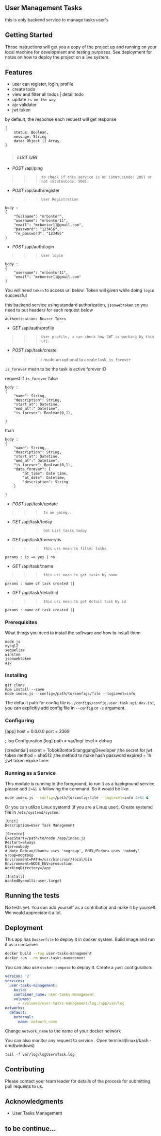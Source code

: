 ## User Management Tasks

this is only backend service to manage tasks user's

## Getting Started

These instructions will get you a copy of the project up and running on your local machine for development and testing purposes. See deployment for notes on how to deploy the project on a live system.

## Features

* user can register, login, profile
* create todo
* view and filter all todos | detail todo
* update ``is on the way``
* ajv validator
* jwt token

by default, the response each request will get response

````
{
    status: Boolean,
    message: String
    data: Object || Array
}
````

> ### _**LIST URI**_

* *POST*    /api/ping
>>> `to check if this service is on (StatusCode: 200) or not (StatusCode: 500). `


* *POST*    /api/auth/register
>>> `User Registration`

```
body :
{
    "fullname": "mrbontor",
    "username": "mrbontor11",
    "email": "mrbontor11@gmail.com",
    "password": "123456",
    "re_password": "123456"
}

```

* *POST*    /api/auth/login
>>> `User login`

```
body :
{
    "username": "mrbontor11",
    "email": "mrbontor11@gmail.com"
}
```

You will need `token` to access uri below.
Token will given while doing `login` successful

this backend service using standard authorization,  `jsonwebtoken`
so you need to put headers for each request below

````
Authentication: Bearer Token
````

* *GET*    /api/auth/profile
>>> `User profile, u can check how JWT is working by this uri.`


* *POST*    /api/task/create
>>> i made an optional to create task, `is_forever`

`is_forever` mean to be the task is active forever :D

request if `is_forever` false
```
body :
{
    "name": String,
    "description": String,
    "start_at": Datetime,
    "end_at":" Datetime",
    "is_forever": Boolean(0,1),

}
````

than
```
body :
{
    "name": String,
    "description": String,
    "start_at": Datetime,
    "end_at":" Datetime",
    "is_forever": Boolean(0,1),
    "data_forever": {
        "at_time": Date time,
        "at_date": Datetime,
        "description": String       
    }

}
````

* *POST*    /api/task/update
>>> ` Is on going..`

* *GET*    /api/task/today
>>> ` Get List tasks today`

* *GET*    /api/task/forever/:is
>>> ` this uri mean to filter tasks`

```
params : is => yes | no
````

* *GET*    /api/task/:name
>>> ` this uri mean to get tasks by name`

```
params : name of task created ||
````


* *GET*    /api/task/detail/:id
>>> ` this uri mean to get detail task by id`

```
params : name of task created ||
````


### Prerequisites

What things you need to install the software and how to install them

```
node js
mysql2
sequelize
winston
jsonwebtoken
ajv
```

### Installing

```
git clone
npm install --save
node index.js --config=/path/to/configs/file --logLevel=info
```

The default path for config file is `./configs/config.user.task.api.dev.ini`, you can explicitly add config file in `--config` or `-c` argument.

### Configuring

[app]
host	= 0.0.0.0
port	= 2369

; log Configuration
[log]
path    	                = var/log/
level 	                    = debug

[credential]
secret                      = TobokBontorSitanggangDeveloper
;the secret for jwt token
method                      = sha512
;the method to make hash password
expired                     = 1h
;jwt token expire time

### Running as a Service

This module is running in the foreground, to run it as a background service please add `2>&1 &` following the command. So it would be like:

```sh
node index.js --config=/path/to/config/file --logLevel=info 2>&1 &
```

Or you can utilize Linux systemd (if you are a Linux user). Create systemd file in `/etc/systemd/system`:
```
[Unit]
Description=User Task Management

[Service]
ExecStart=/path/to/node /app/index.js
Restart=always
User=nobody
# Note Debian/Ubuntu uses 'nogroup', RHEL/Fedora uses 'nobody'
Group=nogroup
Environment=PATH=/usr/bin:/usr/local/bin
Environment=NODE_ENV=production
WorkingDirectory=/app

[Install]
WantedBy=multi-user.target
```

## Running the tests

No tests yet. You can add yourself as a contributior and make it by yourself. We would appreciate it a lot.

## Deployment

This app has `Dockerfile` to deploy it in docker system. Build image and run it as a container:

```sh
docker build --tag user-tasks-management
docker run --rm user-tasks-management
```

You can also use `docker-compose` to deploy it. Create a `yaml` configuration:

```yaml
version: '2'
services:
  user-tasks-management:
    build: .
    container_name: user-tasks-management
    volumes:
      - /volumes/user-tasks-management/log:/app/var/log
networks:
  default:
    external:
      name: network_name

```

Change `network_name` to the name of your docker network


You can also monitor any request to service . Open terminal(linux)/bash - cmd(windows)

```
tail -f var/log/logUsersTask.log
```


## Contributing

Please contact your team leader for details of the process for submitting pull requests to us.

## Acknowledgments

* User Tasks Management


## to be continue...
